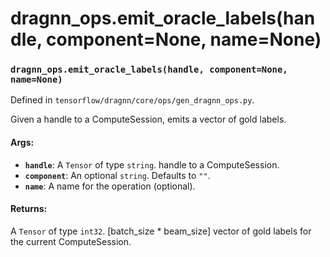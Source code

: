 # dragnn_ops.emit_oracle_labels(handle, component=None, name=None)

### `dragnn_ops.emit_oracle_labels(handle, component=None, name=None)`

Defined in `tensorflow/dragnn/core/ops/gen_dragnn_ops.py`.

Given a handle to a ComputeSession, emits a vector of gold labels.

#### Args:

*   <b>`handle`</b>: A `Tensor` of type `string`. handle to a ComputeSession.
*   <b>`component`</b>: An optional `string`. Defaults to `""`.
*   <b>`name`</b>: A name for the operation (optional).

#### Returns:

A `Tensor` of type `int32`. [batch_size * beam_size] vector of gold labels for
the current ComputeSession.
